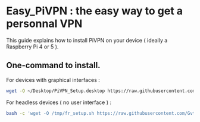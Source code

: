# Easy_PiVPN : the easy way to get a personnal VPN

This guide explains how to install PiVPN on your device ( ideally a Raspberry Pi 4 or 5 ).

## One-command to install.

For devices with graphical interfaces : 

```bash
wget -O ~/Desktop/PiVPN_Setup.desktop https://raw.githubusercontent.com/Gvte-Kali/Network/refs/heads/main/Easy_PiVPN/PiVPN_Setup.desktop
```
For headless devices ( no user interface ) : 
```bash
bash -c 'wget -O /tmp/fr_setup.sh https://raw.githubusercontent.com/Gvte-Kali/Network/refs/heads/main/Easy_PiVPN/setup.sh && chmod +x /tmp/setup.sh && sudo bash /tmp/setup.sh; read -p \"Press Enter...\"'
```
